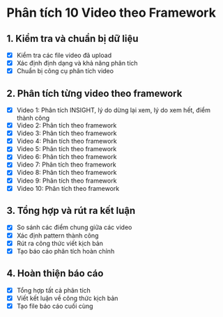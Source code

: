 # Phân tích 10 Video theo Framework

## 1. Kiểm tra và chuẩn bị dữ liệu
- [x] Kiểm tra các file video đã upload
- [x] Xác định định dạng và khả năng phân tích
- [x] Chuẩn bị công cụ phân tích video

## 2. Phân tích từng video theo framework
- [x] Video 1: Phân tích INSIGHT, lý do dừng lại xem, lý do xem hết, điểm thành công
- [x] Video 2: Phân tích theo framework
- [x] Video 3: Phân tích theo framework  
- [x] Video 4: Phân tích theo framework
- [x] Video 5: Phân tích theo framework
- [x] Video 6: Phân tích theo framework
- [x] Video 7: Phân tích theo framework
- [x] Video 8: Phân tích theo framework
- [x] Video 9: Phân tích theo framework
- [x] Video 10: Phân tích theo framework

## 3. Tổng hợp và rút ra kết luận
- [x] So sánh các điểm chung giữa các video
- [x] Xác định pattern thành công
- [x] Rút ra công thức viết kịch bản
- [x] Tạo báo cáo phân tích hoàn chỉnh

## 4. Hoàn thiện báo cáo
- [x] Tổng hợp tất cả phân tích
- [x] Viết kết luận về công thức kịch bản
- [x] Tạo file báo cáo cuối cùng